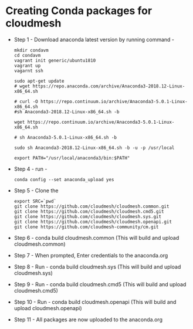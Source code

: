 # Creating Conda packages for cloudmesh

* Step 1 - Download anaconda latest version by running command - 
  
  ```
  mkdir condavm
  cd condavm
  vagrant init generic/ubuntu1810
  vagrant up
  vagarnt ssh
  
  sudo apt-get update
  # wget https://repo.anaconda.com/archive/Anaconda3-2018.12-Linux-x86_64.sh

  # curl -O https://repo.continuum.io/archive/Anaconda3-5.0.1-Linux-x86_64.sh
  #sh Anaconda3-2018.12-Linux-x86_64.sh -b
  
  wget https://repo.continuum.io/archive/Anaconda3-5.0.1-Linux-x86_64.sh
  
  # sh Anaconda3-5.0.1-Linux-x86_64.sh -b
  
  sudo sh Anaconda3-2018.12-Linux-x86_64.sh -b -u -p /usr/local
  
  export PATH="/usr/local/anaconda3/bin:$PATH"
  ```

* Step 4 - run  - 

  ```
  conda config --set anaconda_upload yes
  ```
  
* Step 5 - Clone the 

  ```
  export SRC=`pwd`
  git clone https://github.com/cloudmesh/cloudmesh.common.git
  git clone https://github.com/cloudmesh/cloudmesh.cmd5.git
  git clone https://github.com/cloudmesh/cloudmesh.sys.git
  git clone https://github.com/cloudmesh/cloudmesh.openapi.git
  git clone https://github.com/cloudmesh-community/cm.git
  ```
  
* Step 6 - conda build cloudmesh.common (This will build and upload cloudmesh.common)
* Step 7 - When prompted, Enter credentials to the anaconda.org
* Step 8 - Run - conda build cloudmesh.sys (This will build and upload cloudmesh.sys)
* Step 9 - Run - conda build cloudmesh.cmd5 (This will build and upload cloudmesh.cmd5)
* Step 10 - Run - conda build cloudmesh.openapi (This will build and upload cloudmesh.openapi)
* Step 11 - All packages are now uploaded to the anaconda.org
